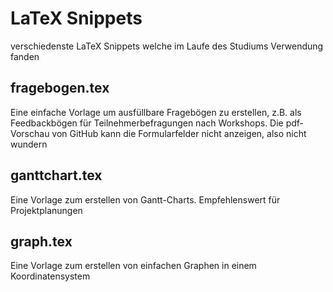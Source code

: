 # LaTeX Snippets
verschiedenste LaTeX Snippets welche im Laufe des Studiums Verwendung fanden

## fragebogen.tex
Eine einfache Vorlage um ausfüllbare Fragebögen zu erstellen, z.B. als Feedbackbögen für Teilnehmerbefragungen nach Workshops.
Die pdf-Vorschau von GitHub kann die Formularfelder nicht anzeigen, also nicht wundern

## ganttchart.tex
Eine Vorlage zum erstellen von Gantt-Charts. Empfehlenswert für Projektplanungen

## graph.tex
Eine Vorlage zum erstellen von einfachen Graphen in einem Koordinatensystem
